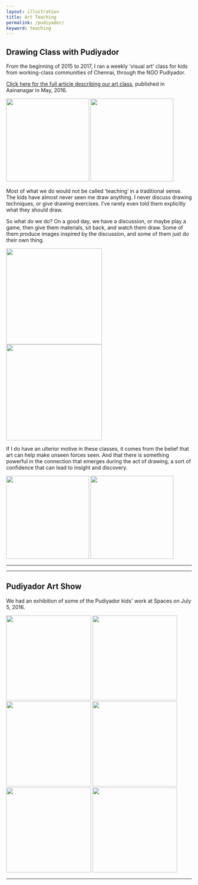 ```yaml
---
layout: illustration
title: Art Teaching
permalink: /pudiyador/
keyword: teaching
---
```


## Drawing Class with Pudiyador

From the beginning of 2015 to 2017,  I ran a weekly ‘visual art’ class for kids from working-class communities of Chennai, through the NGO Pudiyador.


<a href="https://aainanagar.com/2016/05/13/working-on-art-with-working-class-children/
">Click here for the full article describing our art class</a>,  published in Aainanagar in May, 2016.



<div class="flex-container">
 <img src="../images/pudiyador/pudiyador1.jpg" class="shrinkToFit" height="225">

 <img src="../images/pudiyador/pudiyador2.jpg" class="shrinkToFit" height="225">
</div>



Most of what we do would not be called ‘teaching’ in a traditional sense.  The kids have almost never seen me draw anything. I never discuss drawing techniques, or give drawing exercises.  I’ve rarely even told them explicitly what they should draw.

So what do we do?  On a good day, we have a discussion, or maybe play a game, then give them materials, sit back, and watch them draw.  Some of them produce images inspired by the discussion, and some of them just do their own thing.




<div class="flex-container">
 <img src="../images/pudiyador/pudiyador3.jpg" class="shrinkToFit" height="260">

 <img src="../images/pudiyador/pudiyador4.jpg" class="shrinkToFit" height="260">
</div>





If I do have an ulterior motive in these classes, it comes from the belief that art can help make unseen forces seen.  And that there is something powerful in the connection that emerges during the act of drawing, a sort of confidence that can lead to insight and discovery.



<div class="flex-container">
 <img src="../images/pudiyador/pudiyador5.jpg" class="shrinkToFit" height="225">

 <img src="../images/pudiyador/pudiyador6.jpg" class="shrinkToFit" height="225">
</div>






<hr>
<hr>

## Pudiyador Art Show

We  had an exhibition of some of the Pudiyador kids' work at Spaces on July 5, 2016.


<div class="flex-container">
 <img src="../images/pudiyador/artshow1.jpg" class="shrinkToFit" height="230">
 <img src="../images/pudiyador/artshow2.jpg" class="shrinkToFit" height="230">
 <img src="../images/pudiyador/artshow3.jpg" class="shrinkToFit" height="230">
 <img src="../images/pudiyador/artshow4.jpg" class="shrinkToFit" height="230">
 <img src="../images/pudiyador/artshow5.jpg" class="shrinkToFit" height="230">
 <img src="../images/pudiyador/artshow6.jpg" class="shrinkToFit" height="230">
</div>


<hr>

